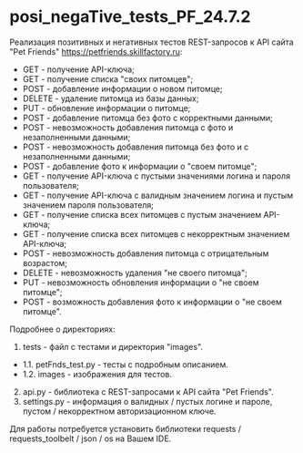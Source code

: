 # posi_negaTive_tests_PF_24.7.2

Реализация позитивных и негативных тестов REST-запросов к API сайта "Pet Friends" https://petfriends.skillfactory.ru:
- GET - получение API-ключа;
- GET - получение списка "своих питомцев";
- POST - добавление информации о новом питомце;
- DELETE - удаление питомца из базы данных;
- PUT - обновление информации о питомце;
- POST - добавление питомца без фото с корректными данными;
- POST - невозможность добавления питомца с фото и незаполненными данными;
- POST - невозможность добавления питомца без фото и с незаполненными данными;
- POST - добавление фото к информации о "своем питомце";
- GET - получение API-ключа c пустыми значениями логина и пароля пользователя;
- GET - получение API-ключа c валидным значением логина и пустым значением пароля пользователя;
- GET - получение списка всех питомцев c пустым значением API-ключа;
- GET - получение списка всех питомцев c некорректным значением API-ключа;
- POST - невозможность добавления питомца с отрицательным возрастом;
- DELETE - невозможность удаления "не своего питомца";
- PUT - невозможность обновления информации о "не своем питомце";
- POST - возможность добавления фото к информации о "не своем питомце".

Подробнее о директориях:
1. tests - файл с тестами и директория "images".
- 1.1. petFnds_test.py - тесты с подробным описанием.
- 1.2. images - изображения для тестов.
2. api.py - библиотека с REST-запросами к API сайта "Pet Friends".
3. settings.py - информация о валидных / пустых логине и пароле, пустом / некорректном авторизационном ключе.

Для работы потребуется установить библиотеки requests / requests_toolbelt / json / os на Вашем IDE.
